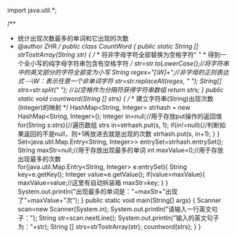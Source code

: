 import java.util.*;

/**
 * 统计出现次数最多的单词和它出现的次数
 * @author ZHR
 */
public class CountWord {
	public static String [] strTostrArray(String str) {
		/*
		 * 将非字母字符全部替换为空格字符" "
		 * 得到一个全小写的纯字母字符串包含有空格字符
		 */
		str=str.toLowerCase();//将字符串中的英文部分的字符全部变为小写
		String regex="[\\W]+";//非字母的正则表达式 --\W：表示任意一个非单词字符
		str=str.replaceAll(regex, " ");
		String[] strs=str.split(" "); //以空格作为分隔符获得字符串数组
		return strs;
	}
	public static void countword(String [] strs) {
		/*
		 * 建立字符串(String)出现次数(Integer)的映射
		 */
		HashMap<String, Integer> strhash = new HashMap<String, Integer>();
		Integer in=null;//用于存放put操作的返回值
		for(String s:strs){//遍历数组 strs
			in=strhash.put(s, 1);
			if(in!=null){//判断如果返回的不是null，则+1再放进去就是出现的次数
				strhash.put(s, in+1);
			}
		}
		Set<java.util.Map.Entry<String, Integer>> entrySet=strhash.entrySet();
		String maxStr=null;//用于存放出现最多的单词
		int maxValue=0;//用于存放出现最多的次数				
		for(java.util.Map.Entry<String, Integer> e:entrySet){
			String key=e.getKey();
			Integer value=e.getValue();
			if(value>maxValue){
				maxValue=value;//这里有自动拆装箱
				maxStr=key;
			}
		}
		System.out.println("出现最多的单词是："+maxStr+"出现了"+maxValue+"次");
     }
	public static void main(String[] args) {
		Scanner scan=new Scanner(System.in);
		System.out.println("请输入一行英文句子：");
		String str=scan.nextLine();
		System.out.println("输入的英文句子为："+str);
		String [] strs=strTostrArray(str);
	    countword(strs);
   }
}
